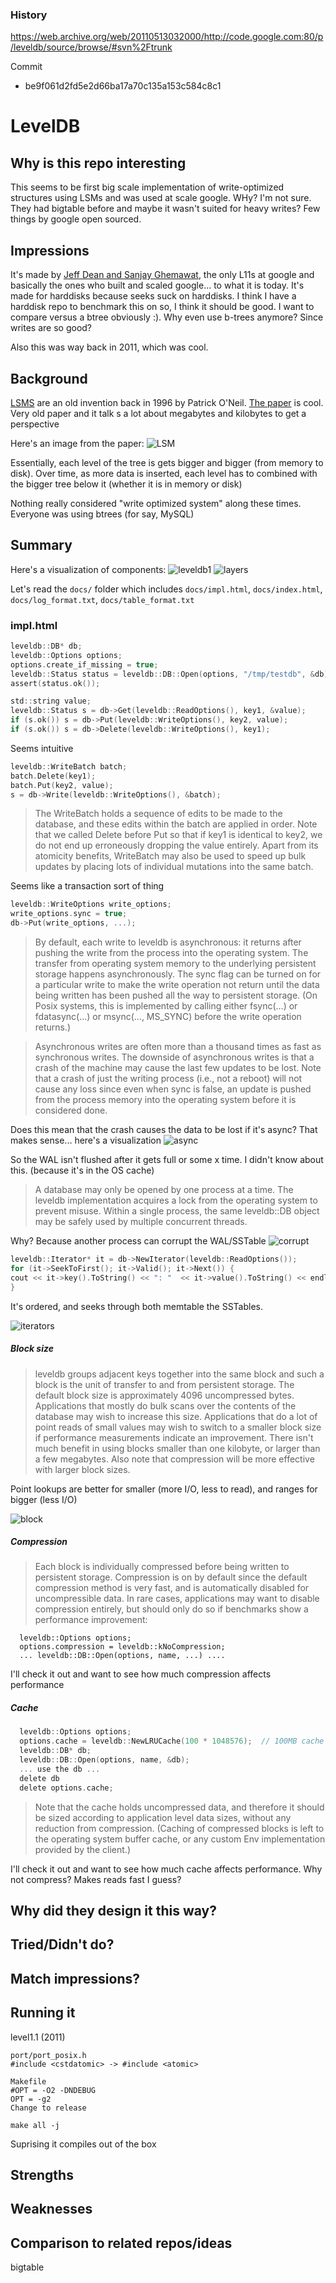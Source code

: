 ### History

https://web.archive.org/web/20110513032000/http://code.google.com:80/p/leveldb/source/browse/#svn%2Ftrunk

Commit
* be9f061d2fd5e2d66ba17a70c135a153c584c8c1

# LevelDB

## Why is this repo interesting
This seems to be first big scale implementation of write-optimized structures using LSMs and was used at scale google. WHy? I'm not sure. They had bigtable before and maybe it wasn't suited for heavy writes? Few things by google open sourced.

## Impressions
It's made by [Jeff Dean and Sanjay Ghemawat](https://www.newyorker.com/magazine/2018/12/10/the-friendship-that-made-google-huge), the only L11s at google and basically the ones who built and scaled google... to what it is today. It's made for harddisks because seeks suck on harddisks. I think I have a harddisk repo to benchmark this on so, I think it should be good. I want to compare versus a btree obviously :). Why even use b-trees anymore? Since writes are so good?

Also this was way back in 2011, which was cool.

## Background
[LSMS](https://en.wikipedia.org/wiki/Log-structured_merge-tree) are an old invention back in 1996 by Patrick O'Neil. [The paper](https://www.cs.umb.edu/~poneil/lsmtree.pdf) is cool. Very old paper and it talk s a lot about megabytes and kilobytes to get a perspective

Here's an image from the paper:
![LSM](images/lsms.png)

Essentially, each level of the tree is gets bigger and bigger (from memory to disk). Over time, as more data is inserted, each level has to combined with the bigger tree below it (whether it is in memory or disk)

Nothing really considered "write optimized system" along these times. Everyone was using btrees (for say, MySQL)

## Summary

Here's a visualization of components:
![leveldb1](images/overview_leveldb11.png)
![layers](images/leveldb_layers.png)

Let's read the `docs/` folder which includes `docs/impl.html`, `docs/index.html`, `docs/log_format.txt`, `docs/table_format.txt`

### impl.html
```c
leveldb::DB* db;
leveldb::Options options;
options.create_if_missing = true;
leveldb::Status status = leveldb::DB::Open(options, "/tmp/testdb", &db);
assert(status.ok());
```

```c
std::string value;
leveldb::Status s = db->Get(leveldb::ReadOptions(), key1, &value);
if (s.ok()) s = db->Put(leveldb::WriteOptions(), key2, value);
if (s.ok()) s = db->Delete(leveldb::WriteOptions(), key1);
```

Seems intuitive

```c
leveldb::WriteBatch batch;
batch.Delete(key1);
batch.Put(key2, value);
s = db->Write(leveldb::WriteOptions(), &batch);
```

> The WriteBatch holds a sequence of edits to be made to the database, and these edits within the batch are applied in order. Note that we called Delete before Put so that if key1 is identical to key2, we do not end up erroneously dropping the value entirely. Apart from its atomicity benefits, WriteBatch may also be used to speed up bulk updates by placing lots of individual mutations into the same batch.

Seems like a transaction sort of thing

```c
leveldb::WriteOptions write_options;
write_options.sync = true;
db->Put(write_options, ...);
```

> By default, each write to leveldb is asynchronous: it returns after pushing the write from the process into the operating system. The transfer from operating system memory to the underlying persistent storage happens asynchronously. The sync flag can be turned on for a particular write to make the write operation not return until the data being written has been pushed all the way to persistent storage. (On Posix systems, this is implemented by calling either fsync(...) or fdatasync(...) or msync(..., MS_SYNC) before the write operation returns.)

> Asynchronous writes are often more than a thousand times as fast as synchronous writes. The downside of asynchronous writes is that a crash of the machine may cause the last few updates to be lost. Note that a crash of just the writing process (i.e., not a reboot) will not cause any loss since even when sync is false, an update is pushed from the process memory into the operating system before it is considered done.

Does this mean that the crash causes the data to be lost if it's async? That makes sense... here's a visualization
![async](images/async.png)

So the WAL isn't flushed after it gets full or some x time. I didn't know about this. (because it's in the OS cache)

> A database may only be opened by one process at a time. The leveldb implementation acquires a lock from the operating system to prevent misuse. Within a single process, the same leveldb::DB object may be safely used by multiple concurrent threads.

Why? Because another process can corrupt the WAL/SSTable
![corrupt](images/processlock.png)

```c
leveldb::Iterator* it = db->NewIterator(leveldb::ReadOptions());
for (it->SeekToFirst(); it->Valid(); it->Next()) {
cout << it->key().ToString() << ": "  << it->value().ToString() << endl;
}
```

It's ordered, and seeks through both memtable the SSTables.

![iterators](images/iterators.png)

##### Block size

> leveldb groups adjacent keys together into the same block and such a block is the unit of transfer to and from persistent storage. The default block size is approximately 4096 uncompressed bytes. Applications that mostly do bulk scans over the contents of the database may wish to increase this size. Applications that do a lot of point reads of small values may wish to switch to a smaller block size if performance measurements indicate an improvement. There isn't much benefit in using blocks smaller than one kilobyte, or larger than a few megabytes. Also note that compression will be more effective with larger block sizes.

Point lookups are better for smaller (more I/O, less to read), and ranges for bigger (less I/O)

![block](images/block.png)

##### Compression

> Each block is individually compressed before being written to persistent storage. Compression is on by default since the default compression method is very fast, and is automatically disabled for uncompressible data. In rare cases, applications may want to disable compression entirely, but should only do so if benchmarks show a performance improvement:

```x
  leveldb::Options options;
  options.compression = leveldb::kNoCompression;
  ... leveldb::DB::Open(options, name, ...) ....
```

I'll check it out and want to see how much compression affects performance

##### Cache

```c
  leveldb::Options options;
  options.cache = leveldb::NewLRUCache(100 * 1048576);  // 100MB cache
  leveldb::DB* db;
  leveldb::DB::Open(options, name, &db);
  ... use the db ...
  delete db
  delete options.cache;
```

> Note that the cache holds uncompressed data, and therefore it should be sized according to application level data sizes, without any reduction from compression. (Caching of compressed blocks is left to the operating system buffer cache, or any custom Env implementation provided by the client.)


I'll check it out and want to see how much cache affects performance. Why not compress? Makes reads fast I guess?



## Why did they design it this way?

## Tried/Didn't do?

## Match impressions?

## Running it

level1.1 (2011)

```
port/port_posix.h
#include <cstdatomic> -> #include <atomic>

Makefile
#OPT = -O2 -DNDEBUG
OPT = -g2
Change to release

make all -j
```

Suprising it compiles out of the box



## Strengths

## Weaknesses

## Comparison to related repos/ideas

bigtable


